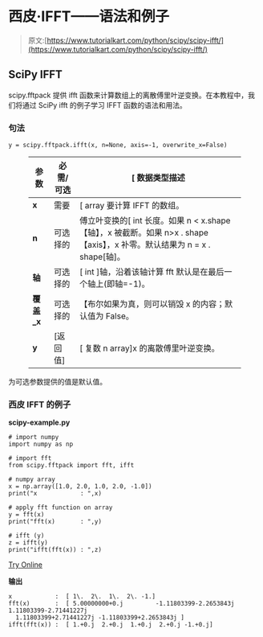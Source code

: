 # 西皮·IFFT——语法和例子

> 原文:[https://www.tutorialkart.com/python/scipy/scipy-ifft/](https://www.tutorialkart.com/python/scipy/scipy-ifft/)

## SciPy IFFT

scipy.fftpack 提供 ifft 函数来计算数组上的离散傅里叶逆变换。在本教程中，我们将通过 SciPy ifft 的例子学习 IFFT 函数的语法和用法。

### 句法

```
y = scipy.fftpack.ifft(x, n=None, axis=-1, overwrite_x=False)
```

<figure class="wp-block-table">

| **参数** | 必需/可选 | [ 数据类型描述 |
| --- | --- | --- |
| **x** | 需要 | [ array 要计算 IFFT 的数组。 |
| **n** | 可选择的 | 傅立叶变换的[ int 长度。如果 n < x.shape【轴】，x 被截断。如果 n>x . shape【axis】，x 补零。默认结果为 n = x . shape[轴]。 |
| **轴** | 可选择的 | [ int ]轴，沿着该轴计算 fft 默认是在最后一个轴上(即轴=-1)。 |
| **覆盖 _x** | 可选择的 | 【布尔如果为真，则可以销毁 x 的内容；默认值为 False。 |
| **y** | [返回值] | [ 复数 n array]x 的离散傅里叶逆变换。 |

</figure>

为可选参数提供的值是默认值。

### 西皮 IFFT 的例子

**scipy-example.py**

```
# import numpy
import numpy as np

# import fft
from scipy.fftpack import fft, ifft

# numpy array
x = np.array([1.0, 2.0, 1.0, 2.0, -1.0])
print("x            : ",x)

# apply fft function on array
y = fft(x)
print("fft(x)       : ",y)

# ifft (y)
z = ifft(y)
print("ifft(fft(x)) : ",z)
```

[Try Online](https://www.tutorialkart.com/run-python.php?program=%23+import+numpy%0Aimport+numpy+as+np%0A%0A%23+import+fft%0Afrom+scipy.fftpack+import+fft%2C+ifft%0A%0A%23+numpy+array%0Ax+%3D+np.array%28%5B1.0%2C+2.0%2C+1.0%2C+2.0%2C+-1.0%5D%29%0Aprint%28%22x++++++++++++%3A+%22%2Cx%29%0A%0A%23+apply+fft+function+on+array%0Ay+%3D+fft%28x%29%0Aprint%28%22fft%28x%29+++++++%3A+%22%2Cy%29%0A%0A%23+ifft+%28y%29%0Az+%3D+ifft%28y%29%0Aprint%28%22ifft%28fft%28x%29%29+%3A+%22%2Cz%29&lang=py)

**输出**

```
x            :  [ 1\.  2\.  1\.  2\. -1.]
fft(x)       :  [ 5.00000000+0.j         -1.11803399-2.2653843j   1.11803399-2.71441227j
  1.11803399+2.71441227j -1.11803399+2.2653843j ]
ifft(fft(x)) :  [ 1.+0.j  2.+0.j  1.+0.j  2.+0.j -1.+0.j]
```